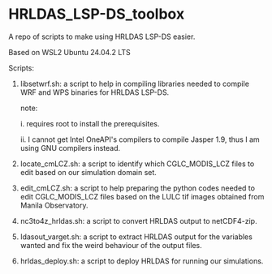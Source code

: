 # HRLDAS_LSP-DS_toolbox
A repo of scripts to make using HRLDAS LSP-DS easier.

Based on WSL2 Ubuntu 24.04.2 LTS 

Scripts:
1. libsetwrf.sh: a script to help in compiling libraries needed to compile WRF and WPS binaries for HRLDAS LSP-DS.

   note:

   i. requires root to install the prerequisites.

   ii. I cannot get Intel OneAPI's compilers to compile Jasper 1.9, thus I am using GNU compilers instead.

2. locate_cmLCZ.sh: a script to identify which CGLC_MODIS_LCZ files to edit based on our simulation domain set.
3. edit_cmLCZ.sh: a script to help preparing the python codes needed to edit CGLC_MODIS_LCZ files based on the LULC tif images obtained from Manila Observatory.
4. nc3to4z_hrldas.sh: a script to convert HRLDAS output to netCDF4-zip.
5. ldasout_varget.sh: a script to extract HRLDAS output for the variables wanted and fix the weird behaviour of the output files.
6. hrldas_deploy.sh: a script to deploy HRLDAS for running our simulations.
